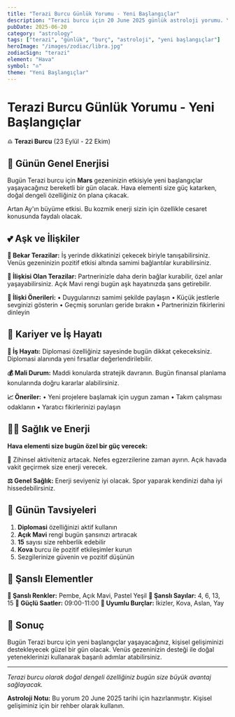 ```yaml
---
title: "Terazi Burcu Günlük Yorumu - Yeni Başlangıçlar"
description: "Terazi burcu için 20 June 2025 günlük astroloji yorumu. Yeni Başlangıçlar teması ile rehberlik."
pubDate: 2025-06-20
category: "astrology"
tags: ["terazi", "günlük", "burç", "astroloji", "yeni başlangıçlar"]
heroImage: "/images/zodiac/libra.jpg"
zodiacSign: "terazi"
element: "Hava"
symbol: "♎"
theme: "Yeni Başlangıçlar"
---
```


# Terazi Burcu Günlük Yorumu - Yeni Başlangıçlar

♎ **Terazi Burcu** (23 Eylül - 22 Ekim)

## 🌟 Günün Genel Enerjisi

Bugün Terazi burcu için **Mars** gezeninizin etkisiyle yeni başlangıçlar yaşayacağınız bereketli bir gün olacak. Hava elementi size güç katarken, doğal dengeli özelliğiniz ön plana çıkacak.

Artan Ay'ın büyüme etkisi. Bu kozmik enerji sizin için özellikle cesaret konusunda faydalı olacak.

## 💕 Aşk ve İlişkiler

**💖 Bekar Terazilar:** İş yerinde dikkatinizi çekecek biriyle tanışabilirsiniz. Venüs gezeninizin pozitif etkisi altında samimi bağlantılar kurabilirsiniz.

**💑 İlişkisi Olan Terazilar:** Partnerinizle daha derin bağlar kurabilir, özel anlar yaşayabilirsiniz. Açık Mavi rengi bugün aşk hayatınızda şans getirebilir.

**🌹 İlişki Önerileri:**
• Duygularınızı samimi şekilde paylaşın
• Küçük jestlerle sevginizi gösterin
• Geçmiş sorunları geride bırakın
• Partnerinizin fikirlerini dinleyin

## 💼 Kariyer ve İş Hayatı

**🚀 İş Hayatı:** Diplomasi özelliğiniz sayesinde bugün dikkat çekeceksiniz. Diplomasi alanında yeni fırsatlar değerlendirilebilir.

**💰 Mali Durum:** Maddi konularda stratejik davranın. Bugün finansal planlama konularında doğru kararlar alabilirsiniz.

**📈 Öneriler:**
• Yeni projelere başlamak için uygun zaman
• Takım çalışması odaklanın
• Yaratıcı fikirlerinizi paylaşın

## 🏃‍♀️ Sağlık ve Enerji

**Hava elementi size bugün özel bir güç verecek:**

💨 Zihinsel aktiviteniz artacak. Nefes egzerzilerine zaman ayırın. Açık havada vakit geçirmek size enerji verecek.

**⚖️ Genel Sağlık:** Enerji seviyeniz iyi olacak. Spor yaparak kendinizi daha iyi hissedebilirsiniz.

## 🎯 Günün Tavsiyeleri

1. **Diplomasi** özelliğinizi aktif kullanın
2. **Açık Mavi** rengi bugün şansınızı artıracak
3. **15** sayısı size rehberlik edebilir
4. **Kova** burcu ile pozitif etkileşimler kurun
5. Sezgilerinize güvenin ve pozitif düşünün

## 🔮 Şanslı Elementler

**🎨 Şanslı Renkler:** Pembe, Açık Mavi, Pastel Yeşil
**🔢 Şanslı Sayılar:** 4, 6, 13, 15
**🌟 Güçlü Saatler:** 09:00-11:00
**💫 Uyumlu Burçlar:** İkizler, Kova, Aslan, Yay

## 💫 Sonuç

Bugün Terazi burcu için yeni başlangıçlar yaşayacağınız, kişisel gelişiminizi destekleyecek güzel bir gün olacak. Venüs gezeninizin desteği ile doğal yeteneklerinizi kullanarak başarılı adımlar atabilirsiniz.

---

*Terazi burcu olarak doğal dengeli özelliğiniz bugün size büyük avantaj sağlayacak.*

**Astroloji Notu:** Bu yorum 20 June 2025 tarihi için hazırlanmıştır. Kişisel gelişiminiz için bir rehber olarak kullanın.
